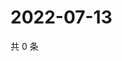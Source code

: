 # 2022-07-13

共 0 条

<!-- BEGIN WEIBO -->
<!-- 最后更新时间 Wed Jul 13 2022 13:19:47 GMT+0800 (China Standard Time) -->

<!-- END WEIBO -->
